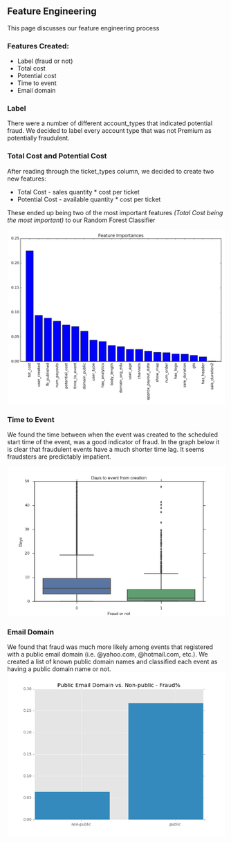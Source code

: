 ## Feature Engineering

This page discusses our feature engineering process

### Features Created:
* Label (fraud or not)
* Total cost
* Potential cost
* Time to event
* Email domain


### Label
There were a number of different account_types that indicated potential fraud.  We decided to label every account type that was not Premium as potentially fraudulent.

### Total Cost and Potential Cost
After reading through the ticket_types column, we decided to create two new features:
* Total Cost - sales quantity * cost per ticket
* Potential Cost - available quantity * cost per ticket

These ended up being two of the most important features *(Total Cost being the most important)* to our Random Forest Classifier

![Feature Importances](/images/loo.png)

### Time to Event
We found the time between when the event was created to the scheduled start time of the event, was a good indicator of fraud.  In the graph below it is clear that fraudulent events have a much shorter time lag.  It seems fraudsters are predictably impatient.

![Time to event](/images/days_since_created.png)

### Email Domain
We found that fraud was much more likely among events that registered with a public email domain (i.e. @yahoo.com, @hotmail.com, etc.).  We created a list of known public domain names and classified each event as having a public domain name or not.
![Email domain](/images/email_domain.png)
